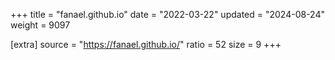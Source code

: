 +++
title = "fanael.github.io"
date = "2022-03-22"
updated = "2024-08-24"
weight = 9097

[extra]
source = "https://fanael.github.io/"
ratio = 52
size = 9
+++
